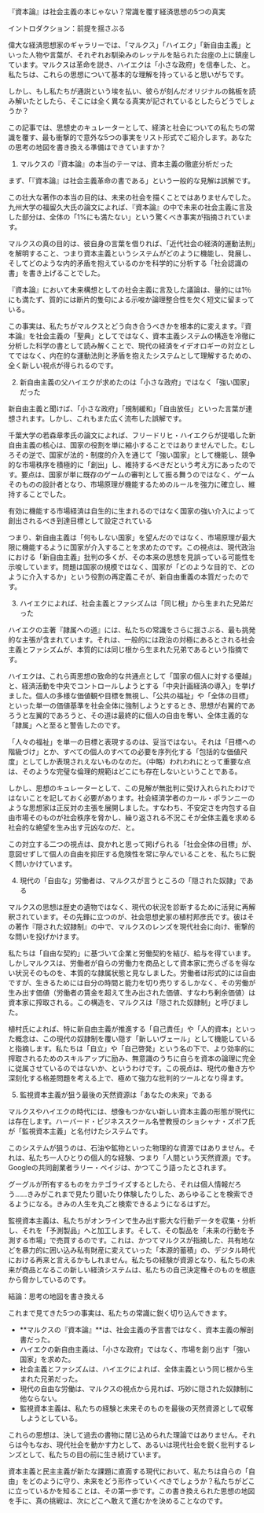 『資本論』は社会主義の本じゃない？常識を覆す経済思想の5つの真実

イントロダクション：前提を揺さぶる

偉大な経済思想家のギャラリーでは、「マルクス」「ハイエク」「新自由主義」といった人物や言葉が、それぞれお馴染みのレッテルを貼られた台座の上に鎮座しています。マルクスは革命を説き、ハイエクは「小さな政府」を信奉した、と。私たちは、これらの思想について基本的な理解を持っていると思いがちです。

しかし、もし私たちが通説という埃を払い、彼らが刻んだオリジナルの銘板を読み解いたとしたら、そこには全く異なる真実が記されているとしたらどうでしょうか？

この記事では、思想史のキュレーターとして、経済と社会についての私たちの常識を覆す、最も衝撃的で意外な5つの事実をリスト形式でご紹介します。あなたの思考の地図を書き換える準備はできていますか？

1. マルクスの『資本論』の本当のテーマは、資本主義の徹底分析だった

まず、「『資本論』は社会主義革命の書である」という一般的な見解は誤解です。

この壮大な著作の本当の目的は、未来の社会を描くことではありませんでした。九州大学の福留久大氏の論文によれば、『資本論』の中で未来の社会主義に言及した部分は、全体の「1%にも満たない」という驚くべき事実が指摘されています。

マルクスの真の目的は、彼自身の言葉を借りれば、「近代社会の経済的運動法則」を解明すること、つまり資本主義というシステムがどのように機能し、発展し、そしてどのような内的矛盾を抱えているのかを科学的に分析する「社会認識の書」を書き上げることでした。

『資本論』において未来構想としての社会主義に言及した議論は、量的には1％にも満たず、質的には断片的隻句による示唆か論理整合性を欠く短文に留まっている。

この事実は、私たちがマルクスとどう向き合うべきかを根本的に変えます。『資本論』を社会主義の「聖典」としてではなく、資本主義システムの構造を冷徹に分析した科学の書として読み解くことで、現代の経済をイデオロギーの対立としてではなく、内在的な運動法則と矛盾を抱えたシステムとして理解するための、全く新しい視点が得られるのです。

2. 新自由主義の父ハイエクが求めたのは「小さな政府」ではなく「強い国家」だった

新自由主義と聞けば、「小さな政府」「規制緩和」「自由放任」といった言葉が連想されます。しかし、これもまた広く流布した誤解です。

千葉大学の若森章孝氏の論文によれば、フリードリヒ・ハイエクらが提唱した新自由主義の核心は、国家の役割を単に縮小することではありませんでした。むしろその逆で、国家が法的・制度的介入を通じて「強い国家」として機能し、競争的な市場秩序を積極的に「創出」し、維持するべきだという考え方にあったのです。要点は、国家が単に既存のゲームの審判として振る舞うのではなく、ゲームそのものの設計者となり、市場原理が機能するためのルールを強力に確立し、維持することでした。

有効に機能する市場経済は自生的に生まれるのではなく国家の強い介入によって創出されるべき到達目標として設定されている

つまり、新自由主義は「何もしない国家」を望んだのではなく、市場原理が最大限に機能するように国家が介入することを求めたのです。この視点は、現代政治における「新自由主義」批判の多くが、その本来の思想を見誤っている可能性を示唆しています。問題は国家の規模ではなく、国家が「どのような目的で、どのように介入するか」という役割の再定義こそが、新自由重義の本質だったのです。

3. ハイエクによれば、社会主義とファシズムは「同じ根」から生まれた兄弟だった

ハイエクの主著『隷属への道』には、私たちの常識をさらに揺さぶる、最も挑発的な主張が含まれています。それは、一般的には政治の対極にあるとされる社会主義とファシズムが、本質的には同じ根から生まれた兄弟であるという指摘です。

ハイエクは、これら両思想の致命的な共通点として「国家の個人に対する優越」と、経済活動を中央でコントロールしようとする「中央計画経済の導入」を挙げました。個人の多様な価値観や目標を無視し、「公共の福祉」や「全体の目標」といった単一の価値基準を社会全体に強制しようとするとき、思想が右翼的であろうと左翼的であろうと、その道は最終的に個人の自由を奪い、全体主義的な「隷属」へと至ると警告したのです。

「人々の福祉」を単一の目標と表現するのは、妥当ではない。それは「目標への階級づけ」とか、すべての個人のすべての必要を序列化する「包括的な価値尺度」としてしか表現されえないものなのだ。（中略）われわれにとって重要な点は、そのような完璧な倫理的規範はどこにも存在しないということである。

しかし、思想のキュレーターとして、この見解が無批判に受け入れられたわけではないことを記しておく必要があります。社会経済学者のカール・ポランニーのような思想家は正反対の主張を展開しました。すなわち、不安定さを内包する自由市場そのものが社会秩序を脅かし、繰り返される不況こそが全体主義を求める社会的な絶望を生み出す元凶なのだ、と。

この対立する二つの視点は、良かれと思って掲げられる「社会全体の目標」が、意図せずして個人の自由を抑圧する危険性を常に孕んでいることを、私たちに鋭く問いかけています。

4. 現代の「自由な」労働者は、マルクスが言うところの「隠された奴隷」である

マルクスの思想は歴史の遺物ではなく、現代の状況を診断するために活発に再解釈されています。その先鋒に立つのが、社会思想史家の植村邦彦氏です。彼はその著作『隠された奴隷制』の中で、マルクスのレンズを現代社会に向け、衝撃的な問いを投げかけます。

私たちは「自由な契約」に基づいて企業と労働契約を結び、給与を得ています。しかしマルクスは、労働者が自らの労働力を商品として資本家に売らざるを得ない状況そのものを、本質的な隷属状態と見なしました。労働者は形式的には自由ですが、生きるためには自分の時間と能力を切り売りするしかなく、その労働が生み出す価値（労働者の賃金を超えて生み出された価値、すなわち剰余価値）は資本家に搾取される。この構造を、マルクスは「隠された奴隷制」と呼びました。

植村氏によれば、特に新自由主義が推進する「自己責任」や「人的資本」といった概念は、この現代の奴隷制を覆い隠す「新しいヴェール」として機能していると指摘します。私たちは「自立」や「自己啓発」という名の下で、より効率的に搾取されるためのスキルアップに励み、無意識のうちに自らを資本の論理に完全に従属させているのではないか、というわけです。この視点は、現代の働き方や深刻化する格差問題を考える上で、極めて強力な批判的ツールとなり得ます。

5. 監視資本主義が狙う最後の天然資源は「あなたの未来」である

マルクスやハイエクの時代には、想像もつかない新しい資本主義の形態が現代には存在します。ハーバード・ビジネススクール名誉教授のショシャナ・ズボフ氏が「監視資本主義」と名付けたシステムです。

このシステムが狙うのは、石油や鉱物といった物理的な資源ではありません。それは、私たち一人ひとりの個人的な経験、つまり「人間という天然資源」です。Googleの共同創業者ラリー・ペイジは、かつてこう語ったとされます。

グーグルが所有するものをカテゴライズするとしたら、それは個人情報だろう……きみがこれまで見たり聞いたり体験したりした、あらゆることを検索できるようになる。きみの人生を丸ごと検索できるようになるはずだ。

監視資本主義は、私たちがオンラインで生み出す膨大な行動データを収集・分析し、それを「予測製品」へと加工します。そして、その製品を「未来の行動を予測する市場」で売買するのです。これは、かつてマルクスが指摘した、共有地などを暴力的に囲い込み私有財産に変えていった「本源的蓄積」の、デジタル時代における再来と言えるかもしれません。私たちの経験が資源となり、私たちの未来が商品となるこの新しい経済システムは、私たちの自己決定権そのものを根底から脅かしているのです。

結論：思考の地図を書き換える

これまで見てきた5つの事実は、私たちの常識に鋭く切り込んできます。

* **マルクスの『資本論』**は、社会主義の予言書ではなく、資本主義の解剖書だった。
* ハイエクの新自由主義は、「小さな政府」ではなく、市場を創り出す「強い国家」を求めた。
* 社会主義とファシズムは、ハイエクによれば、全体主義という同じ根から生まれた兄弟だった。
* 現代の自由な労働は、マルクスの視点から見れば、巧妙に隠された奴隷制に他ならない。
* 監視資本主義は、私たちの経験と未来そのものを最後の天然資源として収奪しようとしている。

これらの思想は、決して過去の書物に閉じ込められた理論ではありません。それらは今もなお、現代社会を動かす力として、あるいは現代社会を鋭く批判するレンズとして、私たちの目の前に生き続けています。

資本主義と民主主義が新たな課題に直面する現代において、私たちは自らの「自由」をどのように守り、未来をどう形作っていくべきでしょうか？私たちがどこに立っているかを知ることは、その第一歩です。この書き換えられた思想の地図を手に、真の挑戦は、次にどこへ敢えて進むかを決めることなのです。
